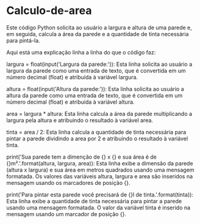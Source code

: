 # Calculo-de-area
Este código Python solicita ao usuário a largura e altura de uma parede e, em seguida, calcula a área da parede e a quantidade de tinta necessária para pintá-la.

Aqui está uma explicação linha a linha do que o código faz:

largura = float(input('Largura da parede:')): Esta linha solicita ao usuário a largura da parede como uma entrada de texto, que é convertida em um número decimal (float) e atribuída à variável largura.

altura = float(input('Altura da parede:')): Esta linha solicita ao usuário a altura da parede como uma entrada de texto, que é convertida em um número decimal (float) e atribuída à variável altura.

area = largura * altura: Esta linha calcula a área da parede multiplicando a largura pela altura e atribuindo o resultado à variável area.

tinta = area / 2: Esta linha calcula a quantidade de tinta necessária para pintar a parede dividindo a area por 2 e atribuindo o resultado à variável tinta.

print('Sua parede tem a dimenção de {} x {} e sua área é de {}m².'.format(altura, largura, area)): Esta linha exibe a dimensão da parede (altura x largura) e sua área em metros quadrados usando uma mensagem formatada. Os valores das variáveis altura, largura e area são inseridos na mensagem usando os marcadores de posição {}.

print('Para pintar esta parede você precisará de {}l de tinta.'.format(tinta)): Esta linha exibe a quantidade de tinta necessária para pintar a parede usando uma mensagem formatada. O valor da variável tinta é inserido na mensagem usando um marcador de posição {}.
